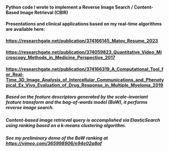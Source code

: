 #### Python code I wrote to implement a Reverse Image Search / Content-Based Image Retrieval (CBIR)

#### Presentations and clinical applications based on my real-time algorithms are available here: 

#### https://researchgate.net/publication/374166145_Matov_Resume_2023

#### https://researchgate.net/publication/374059823_Quantitative_Video_Microscopy_Methods_in_Medicine_Perspective_2017

#### https://researchgate.net/publication/374166319_A_Computational_Tool_for_Real-Time_3D_Image_Analysis_of_Intercellular_Communications_and_Phenotypical_Ex_Vivo_Evaluation_of_Drug_Response_in_Multiple_Myeloma_2019

#####  Based on the feature descriptors generated by the scale-invariant feature transform and the bag-of-words model (BoW), it performs reverse image search. 

##### Content-based image retrieval query is accomplished via ElasticSearch using ranking based on a k-means clustering algorithm.

##### See my preliminary demo of the BoW ranking at https://vimeo.com/365998906/e94e02a8af


